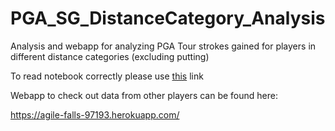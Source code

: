 # PGA_SG_DistanceCategory_Analysis
Analysis and webapp for analyzing PGA Tour strokes gained for players in different distance categories (excluding putting)

To read notebook correctly please use [this](http://nbviewer.jupyter.org/github/PhilipEkfeldt/PGA_SG_DistanceCategory_Analysis/blob/master/PGA%20Analysis%202018.ipynb) link

Webapp to check out data from other players can be found here:

https://agile-falls-97193.herokuapp.com/
